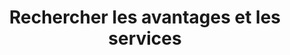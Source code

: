---
type: tags
layout: list
title: "Rechercher les avantages et les services"
translationKey: "tag-find-benefits-services"
---